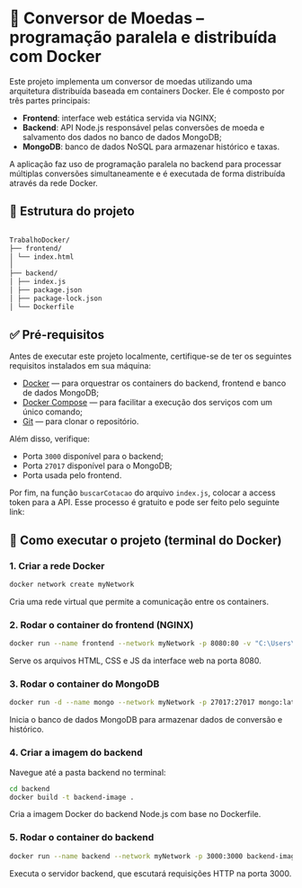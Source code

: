 # 💱 Conversor de Moedas – programação paralela e distribuída com Docker

Este projeto implementa um conversor de moedas utilizando uma arquitetura distribuída baseada em containers Docker. Ele é composto por três partes principais:

- **Frontend**: interface web estática servida via NGINX;
- **Backend**: API Node.js responsável pelas conversões de moeda e salvamento dos dados no banco de dados MongoDB;
- **MongoDB**: banco de dados NoSQL para armazenar histórico e taxas.

A aplicação faz uso de programação paralela no backend para processar múltiplas conversões simultaneamente e é executada de forma distribuída através da rede Docker.

## 📁 Estrutura do projeto

```bash

TrabalhoDocker/
├── frontend/
│ └── index.html
│
├── backend/
│ ├── index.js
│ ├── package.json
│ ├── package-lock.json
│ └── Dockerfile

```

## ✅ Pré-requisitos

Antes de executar este projeto localmente, certifique-se de ter os seguintes requisitos instalados em sua máquina:

- [Docker](https://www.docker.com/) — para orquestrar os containers do backend, frontend e banco de dados MongoDB;
- [Docker Compose](https://docs.docker.com/compose/) — para facilitar a execução dos serviços com um único comando;
- [Git](https://git-scm.com/) — para clonar o repositório.

Além disso, verifique:

- Porta `3000` disponível para o backend;
- Porta `27017` disponível para o MongoDB;
- Porta usada pelo frontend.

Por fim, na função `buscarCotacao` do arquivo `index.js`, colocar a access token para a API. Esse processo é gratuito e pode ser feito pelo seguinte link: 

## 🚀 Como executar o projeto (terminal do Docker)

### 1. Criar a rede Docker

```bash
docker network create myNetwork
```
Cria uma rede virtual que permite a comunicação entre os containers.

### 2. Rodar o container do frontend (NGINX)

```bash
docker run --name frontend --network myNetwork -p 8080:80 -v "C:\Users\rafae\TrabalhoDocker\frontend:/usr/share/nginx/html" nginx:alpine
```
Serve os arquivos HTML, CSS e JS da interface web na porta 8080.

### 3. Rodar o container do MongoDB

```bash
docker run -d --name mongo --network myNetwork -p 27017:27017 mongo:latest
```
Inicia o banco de dados MongoDB para armazenar dados de conversão e histórico.

### 4. Criar a imagem do backend

Navegue até a pasta backend no terminal:

```bash
cd backend
docker build -t backend-image .
```
Cria a imagem Docker do backend Node.js com base no Dockerfile.

### 5. Rodar o container do backend

```bash
docker run --name backend --network myNetwork -p 3000:3000 backend-image
```
Executa o servidor backend, que escutará requisições HTTP na porta 3000.
